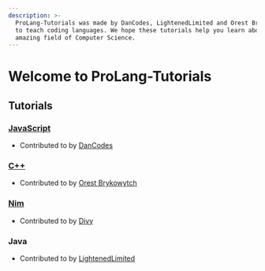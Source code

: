 ```yaml
---
description: >-
  ProLang-Tutorials was made by DanCodes, LightenedLimited and Orest Brykowytch
  to teach coding languages. We hope these tutorials help you learn about the
  amazing field of Computer Science.
---
```


# Welcome to ProLang-Tutorials

## Tutorials

### [JavaScript](javascript/)

* Contributed to by [DanCodes](https://dancodes.online)

### [C++](cpp/)

* Contributed to by [Orest Brykowytch](https://orestbrykowytch.github.io)

### [Nim](nim/)

* Contributed to by [Divy](https://github.com/divy-work)

### Java

* Contributed to by [LightenedLimited](https://github.com/LightenedLimited)

